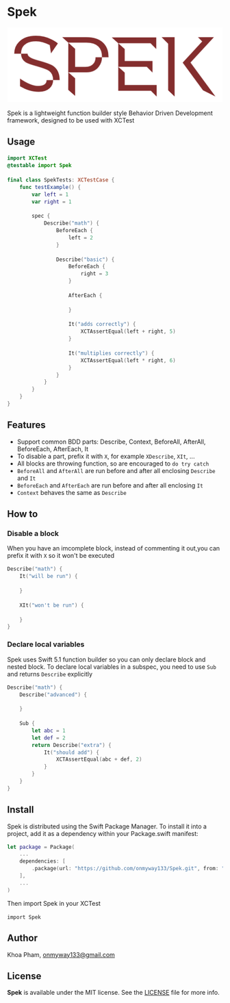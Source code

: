 # Spek

![](Screenshots/logo.png)

Spek is a lightweight function builder style Behavior Driven Development framework, designed to be used with XCTest

## Usage

```swift
import XCTest
@testable import Spek

final class SpekTests: XCTestCase {
    func testExample() {
        var left = 1
        var right = 1

        spec {
            Describe("math") {
                BeforeEach {
                    left = 2
                }

                Describe("basic") {
                    BeforeEach {
                        right = 3
                    }

                    AfterEach {

                    }

                    It("adds correctly") {
                        XCTAssertEqual(left + right, 5)
                    }

                    It("multiplies correctly") {
                        XCTAssertEqual(left * right, 6)
                    }
                }
            }
        }
    }
}
```

## Features

- Support common BDD parts: Describe, Context, BeforeAll, AfterAll, BeforeEach, AfterEach, It
- To disable a part, prefix it with `X`, for example `XDescribe`, `XIt`, ...
- All blocks are throwing function, so are encouraged to `do try catch`
- `BeforeAll` and `AfterAll` are run before and after all enclosing `Describe` and `It`
- `BeforeEach` and `AfterEach` are run before and after all enclosing `It`
- `Context` behaves the same as `Describe`

## How to

### Disable a block

When you have an imcomplete block, instead of commenting it out,you can prefix it with `X` so it won't be executed

```swift
Describe("math") {
    It("will be run") {

    }

    XIt("won't be run") {

    }
}
```

### Declare local variables

Spek uses Swift 5.1 function builder so you can only declare block and nested block. To declare local variables in a subspec, you need to use `Sub` and returns `Describe` explicitly

```swift
Describe("math") {
    Describe("advanced") {

    }

    Sub {
        let abc = 1
        let def = 2
        return Describe("extra") {
            It("should add") {
                XCTAssertEqual(abc + def, 2)
            }
        }
    }
}
```

## Install

Spek is distributed using the Swift Package Manager. To install it into a project, add it as a dependency within your Package.swift manifest:

```swift
let package = Package(
    ...
    dependencies: [
        .package(url: "https://github.com/onmyway133/Spek.git", from: "0.1.0")
    ],
    ...
)
```

Then import Spek in your XCTest

`import Spek`

## Author

Khoa Pham, onmyway133@gmail.com

## License

**Spek** is available under the MIT license. See the [LICENSE](https://github.com/onmyway133/Spek/blob/master/LICENSE.md) file for more info.
